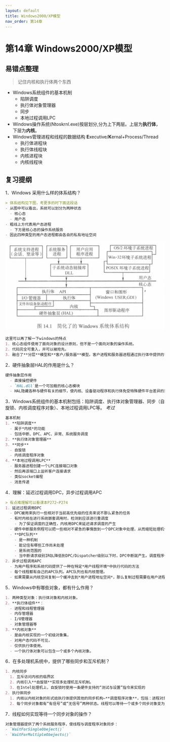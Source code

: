 ```yaml
---
layout: default
title: Windows2000/XP模型
nav_order: 第14章
---
```


# 第14章 Windows2000/XP模型

## 易错点整理

> 记住内核和执行体两个东西

- Windows系统组件的基本机制
  - 陷阱调度
  - 执行体对象管理器
  - 同步
  - 本地过程调用LPC
- Windows操作系统(Ntoskrnl.exe)按层划分,分为上下两层。上层为**执行体**，下层为**内核**。
- Windows管理进程和线程的数据结构 **E**xecutive/**K**ernal+Process/Thread
  - 执行体进程块
  - 执行体线程块
  - 内核进程块
  - 内核线程块

## 复习提纲

1．Windows 采用什么样的体系结构？

  ```markdown
  > 体系结构见下图，考更多的时下面这段话
  - 从图中可以看出，系统可以划分为两种状态
    - 核心态
    - 用户态
  - 粗线上方代表用户态进程
    - 下方是核心态的操作系统服务
  - 因此四种类型的用户态进程都由各自的私有地址空间
  ```

  ![win_arch](images/win_arch.png)

  ```markdown
  这里可以再了解一下windows的特点
  1. 核心态组件使用了面向对象的设计原则，但不是一个面向对象的操作系统。
  2. 代码完全可重入，并可以被抢先。
  3. 融合了**分层**模型和**客户/服务器**模型。客户进程和服务器进程通过执行体中提供的**消息传递**工具进行通信。
  ```


2．硬件抽象层HAL的作用是什么？

  ```markdown
  硬件抽象层作用
    - 直接操控硬件
    - `HAL.dll`是一个可加载的核心态模块
    - HAL隐藏各种与硬件有关的细节，使内核、设备驱动程序和执行体免受特殊硬件平台差异的影响。系统可移植性好。
  ```

3．Windows系统组件的基本机制包括：陷阱调度、执行体对象管理器、同步（自旋锁、内核调度程序对象）、本地过程调用LPC等。 *考过*

  ```markdown
  基本机制
  1. **陷阱调度** 
    - 属于*内核*的功能
    - 包括中断、DPC、APC、异常、系统服务调度
  2. **执行体对象管理器**
  3. **同步**
    - 自旋锁
    - 内核调度程序对象
  4. **本地过程调用LPC**
    - 服务器进程创建一个LPC连接端口对象
    - 然后再该端口上监听客户连接请求
    - 类似socket编程
    - 消息传递
  ```

4．理解：延迟过程调用DPC，异步过程调用APC

  ```markdown
  > 有点难理解可以看课本P272~P274
  1. 延迟过程调用DPC
    - DPC被用来执行一些相对于当前高优先级的任务来说不那么紧急的任务
    - 有时内核在进行系统嵌套调用时，检测到应该进行重调度
      - 为了保证调度的正确性，内核用DPC来延迟请求调度的产生
    - 硬件中断服务例程可以把一些相对不紧急的事情放到一个DPC对象中处理，从而缩短处理机停留在高IRQL的时间
    - **DPC队列**
      - 是一种机制
      - 能记住有哪些工作尚未处理
      - 是系统范围的
      - 当中断请求级别IRQL降低到DPC/Dispatcher级别以下时，DPC中断就产生。调度程序依次执行DPC队列中的每个例程，直至DPC队列为空。
  2. 异步过程调用APC
    - 为用户程序和系统代码提供了一种在特定*用户线程环境*中执行代码的方法
    - 每个线程都有自己的APC队列。APC队列也有内核管理。
    - 如果需要从内核空间复制一个缓冲去到*用户进程地址空间*，那么复制过程需要在用户进程上下文进行，这样*页表*才能包含内核缓冲区和用户缓冲区。
  ```

5．Windows中有哪些对象，都有什么作用？

  ```markdown
  1. 两种类型对象：执行体对象和内核对象。
  2. **执行体组件**：
    - 进程和线程管理器
    - 内存管理器
    - I/O管理器
    - 对象管理器等
  3. **内核对象**
    - 是由内核实现的一个初级对象集，
    - 对用户态代码不可见，
    - 仅供执行体使用。
    - 一个执行体对象可以包含一个或多个內核对象。
  ```


6．在多处理机系统中，提供了哪些同步和互斥机制？

  ```markdown
  1. 内核同步
    1. 互斥访问内核的临界区
    2. 内核引入**自旋锁**实现多处理机互斥机制。
    3. 在Intel处理机上，自旋锁时使用一条硬件支持的“测试与设置”指令来实现的
  2. 执行体同步
    1. 内核以内核对象的形式给执行体提供其他的同步机构—**调度程序对象**，包括：进程对象、线程对象、事件对象、信号量对象、互斥体对象、可等待的定时器对象及文件对象等。
    2. 每个同步对象都有“有信号”或“无信号”两种状态。线程可以等待一个或多个同步对象变为有信号状态，实现同步。
  ```



7．线程如何实现等待一个同步对象的操作？

  ```markdown
  对象管理器提供了两个系统服务程序，使线程与调度程序对象同步：
  - `WaitForSingleObeject()`
  - `WaitForMultipleObejects()`
  ```